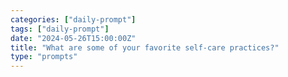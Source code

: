 ```yaml
---
categories: ["daily-prompt"]
tags: ["daily-prompt"]
date: "2024-05-26T15:00:00Z"
title: "What are some of your favorite self-care practices?"
type: "prompts"
---
```

